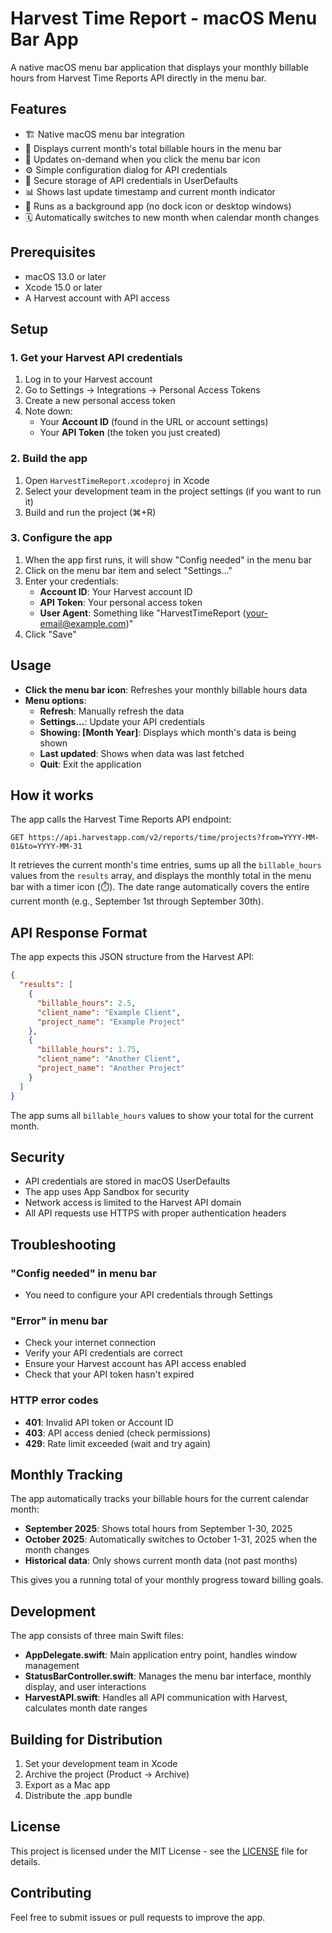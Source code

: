 # Harvest Time Report - macOS Menu Bar App

A native macOS menu bar application that displays your monthly billable hours from Harvest Time Reports API directly in the menu bar.

## Features

- 🏗️ Native macOS menu bar integration
- 📅 Displays current month's total billable hours in the menu bar
- 🔄 Updates on-demand when you click the menu bar icon
- ⚙️ Simple configuration dialog for API credentials
- 🔐 Secure storage of API credentials in UserDefaults
- 📊 Shows last update timestamp and current month indicator
- 🚫 Runs as a background app (no dock icon or desktop windows)
- 🗓️ Automatically switches to new month when calendar month changes

## Prerequisites

- macOS 13.0 or later
- Xcode 15.0 or later
- A Harvest account with API access

## Setup

### 1. Get your Harvest API credentials

1. Log in to your Harvest account
2. Go to Settings → Integrations → Personal Access Tokens
3. Create a new personal access token
4. Note down:
   - Your **Account ID** (found in the URL or account settings)
   - Your **API Token** (the token you just created)

### 2. Build the app

1. Open `HarvestTimeReport.xcodeproj` in Xcode
2. Select your development team in the project settings (if you want to run it)
3. Build and run the project (⌘+R)

### 3. Configure the app

1. When the app first runs, it will show "Config needed" in the menu bar
2. Click on the menu bar item and select "Settings..."
3. Enter your credentials:
   - **Account ID**: Your Harvest account ID
   - **API Token**: Your personal access token
   - **User Agent**: Something like "HarvestTimeReport (your-email@example.com)"
4. Click "Save"

## Usage

- **Click the menu bar icon**: Refreshes your monthly billable hours data
- **Menu options**:
  - **Refresh**: Manually refresh the data
  - **Settings...**: Update your API credentials
  - **Showing: [Month Year]**: Displays which month's data is being shown
  - **Last updated**: Shows when data was last fetched
  - **Quit**: Exit the application

## How it works

The app calls the Harvest Time Reports API endpoint:
```
GET https://api.harvestapp.com/v2/reports/time/projects?from=YYYY-MM-01&to=YYYY-MM-31
```

It retrieves the current month's time entries, sums up all the `billable_hours` values from the `results` array, and displays the monthly total in the menu bar with a timer icon (⏱️). The date range automatically covers the entire current month (e.g., September 1st through September 30th).

## API Response Format

The app expects this JSON structure from the Harvest API:

```json
{
  "results": [
    {
      "billable_hours": 2.5,
      "client_name": "Example Client",
      "project_name": "Example Project"
    },
    {
      "billable_hours": 1.75,
      "client_name": "Another Client", 
      "project_name": "Another Project"
    }
  ]
}
```

The app sums all `billable_hours` values to show your total for the current month.

## Security

- API credentials are stored in macOS UserDefaults
- The app uses App Sandbox for security
- Network access is limited to the Harvest API domain
- All API requests use HTTPS with proper authentication headers

## Troubleshooting

### "Config needed" in menu bar
- You need to configure your API credentials through Settings

### "Error" in menu bar
- Check your internet connection
- Verify your API credentials are correct
- Ensure your Harvest account has API access enabled
- Check that your API token hasn't expired

### HTTP error codes
- **401**: Invalid API token or Account ID
- **403**: API access denied (check permissions)
- **429**: Rate limit exceeded (wait and try again)

## Monthly Tracking

The app automatically tracks your billable hours for the current calendar month:

- **September 2025**: Shows total hours from September 1-30, 2025
- **October 2025**: Automatically switches to October 1-31, 2025 when the month changes
- **Historical data**: Only shows current month data (not past months)

This gives you a running total of your monthly progress toward billing goals.

## Development

The app consists of three main Swift files:

- **AppDelegate.swift**: Main application entry point, handles window management
- **StatusBarController.swift**: Manages the menu bar interface, monthly display, and user interactions
- **HarvestAPI.swift**: Handles all API communication with Harvest, calculates month date ranges

## Building for Distribution

1. Set your development team in Xcode
2. Archive the project (Product → Archive)
3. Export as a Mac app
4. Distribute the .app bundle

## License

This project is licensed under the MIT License - see the [LICENSE](LICENSE) file for details.

## Contributing

Feel free to submit issues or pull requests to improve the app.
